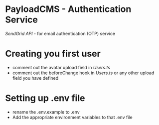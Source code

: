 # PayloadCMS - Authentication Service

_SendGrid API_ - for email authentication (OTP) service

# Creating you first user
- comment out the avatar upload field in _Users.ts_
- comment out the beforeChange hook in _Users.ts_ or any other upload field you have defined

# Setting up .env file
- rename the .env.example to .env
- Add the appropriate environment variables to that .env file
